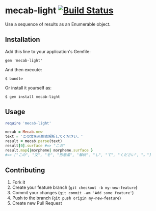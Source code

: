 # mecab-light [![Build Status](https://travis-ci.org/hadzimme/mecab-light.png)](https://travis-ci.org/hadzimme/mecab-light)

Use a sequence of results as an Enumerable object.

## Installation

Add this line to your application's Gemfile:

    gem 'mecab-light'

And then execute:

    $ bundle

Or install it yourself as:

    $ gem install mecab-light

## Usage

```ruby
require 'mecab-light'

mecab = Mecab.new
text = 'この文を形態素解析してください。'
result = mecab.parse(text)
result[0].surface #=> "この"
result.map{|morpheme| morpheme.surface }
#=> ["この", "文", "を", "形態素", "解析", "し", "て", "ください", "。"]
```

## Contributing

1. Fork it
2. Create your feature branch (`git checkout -b my-new-feature`)
3. Commit your changes (`git commit -am 'Add some feature'`)
4. Push to the branch (`git push origin my-new-feature`)
5. Create new Pull Request

